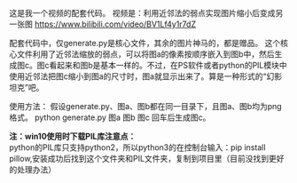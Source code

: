 这是我一个视频的配套代码。
视频是：利用近邻法的弱点实现图片缩小后变成另一张图
https://www.bilibili.com/video/BV1Lf4y1r7dZ

配套代码中，仅generate.py是核心文件，其余的图片神马的，都是赠品。
这个核心文件利用了近邻法缩放的弱点，可以将图a的像素按顺序嵌入到图b中，然后生成图c。图c看起来和图b是基本一样的。不过，在PS软件或者python的PIL模块中使用近邻法把图c缩小到图a的尺寸时，图a就显示出来了。算是一种形式的“幻影坦克”吧。

使用方法：
假设generate.py、图a、图b都在同一目录下，且图a、图b均为png格式。
python generate.py 图a 图b 图c
回车后生成图c。

**注：win10使用时下载PIL库注意点：**  
python的PIL库只支持python2，所以python3的在控制台输入：pip install pillow,安装成功后找到这个文件夹和PIL文件夹，复制到项目里（目前没找到更好的处理办法）
